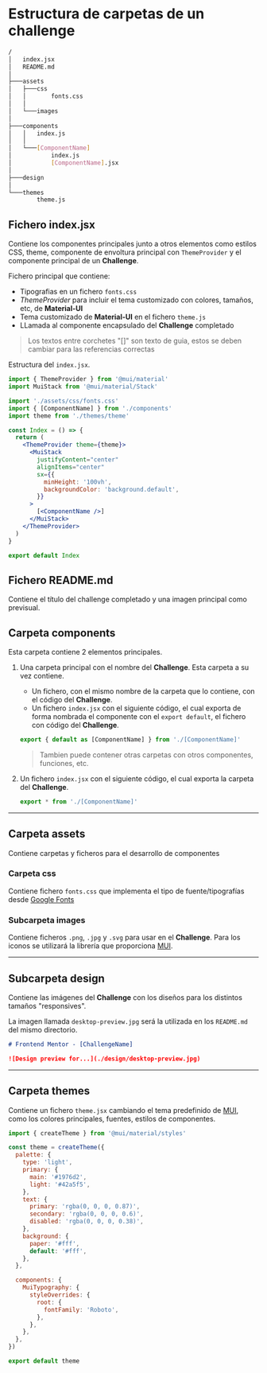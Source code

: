 # Estructura de carpetas de un challenge

```bash
/
│   index.jsx
│   README.md
│
├───assets
│   ├───css
│   │       fonts.css
│   │
│   └───images
│
├───components
│   │   index.js
│   │
│   └───[ComponentName]
│           index.js
│           [ComponentName].jsx
│
├───design
│
└───themes
        theme.js
```

## Fichero index.jsx

Contiene los componentes principales junto a otros elementos como estilos CSS, theme, componente de envoltura principal con `ThemeProvider` y el componente principal de un **Challenge**.

Fichero principal que contiene:

- Tipografias en un fichero `fonts.css`
- _ThemeProvider_ para incluir el tema customizado con colores, tamaños, etc, de **Material-UI**
- Tema customizado de **Material-UI** en el fichero `theme.js`
- LLamada al componente encapsulado del **Challenge** completado

> Los textos entre corchetes "[]" son texto de guia, estos se deben cambiar para las referencias correctas

Estructura del `index.jsx`.

```jsx
import { ThemeProvider } from '@mui/material'
import MuiStack from '@mui/material/Stack'

import './assets/css/fonts.css'
import { [ComponentName] } from './components'
import theme from './themes/theme'

const Index = () => {
  return (
    <ThemeProvider theme={theme}>
      <MuiStack
        justifyContent="center"
        alignItems="center"
        sx={{
          minHeight: '100vh',
          backgroundColor: 'background.default',
        }}
      >
        [<ComponentName />]
      </MuiStack>
    </ThemeProvider>
  )
}

export default Index

```

## Fichero README.md

Contiene el título del challenge completado y una imagen principal como previsual.

## Carpeta components

Esta carpeta contiene 2 elementos principales.

1. Una carpeta principal con el nombre del **Challenge**. Esta carpeta a su vez contiene.

   - Un fichero, con el mismo nombre de la carpeta que lo contiene, con el código del **Challenge**.
   - Un fichero `index.jsx` con el siguiente código, el cual exporta de forma nombrada el componente con el `export default`, el fichero con código del **Challenge**.

   ```jsx
   export { default as [ComponentName] } from './[ComponentName]'
   ```

   > Tambien puede contener otras carpetas con otros componentes, funciones, etc.

2. Un fichero `index.jsx` con el siguiente código, el cual exporta la carpeta del **Challenge**.

   ```jsx
   export * from './[ComponentName]'
   ```

---

## Carpeta assets

Contiene carpetas y ficheros para el desarrollo de componentes

### Carpeta css

Contiene fichero `fonts.css` que implementa el tipo de fuente/tipografías desde [Google Fonts](https://fonts.google.com/)

### Subcarpeta images

Contiene ficheros `.png`, `.jpg` y `.svg` para usar en el **Challenge**. Para los iconos se utilizará la librería que proporciona [MUI](https://mui.com/material-ui/material-icons/).

---

## Subcarpeta design

Contiene las imágenes del **Challenge** con los diseños para los distintos tamaños "responsives".

La imagen llamada `desktop-preview.jpg` será la utilizada en los `README.md` del mismo directorio.

```md
# Frontend Mentor - [ChallengeName]

![Design preview for...](./design/desktop-preview.jpg)
```

---

## Carpeta themes

Contiene un fichero `theme.jsx` cambiando el tema predefinido de [MUI](<[https://](https://mui.com/material-ui/customization/default-theme/)>), como los colores principales, fuentes, estilos de componentes.

```jsx
import { createTheme } from '@mui/material/styles'

const theme = createTheme({
  palette: {
    type: 'light',
    primary: {
      main: '#1976d2',
      light: '#42a5f5',
    },
    text: {
      primary: 'rgba(0, 0, 0, 0.87)',
      secondary: 'rgba(0, 0, 0, 0.6)',
      disabled: 'rgba(0, 0, 0, 0.38)',
    },
    background: {
      paper: '#fff',
      default: '#fff',
    },
  },

  components: {
    MuiTypography: {
      styleOverrides: {
        root: {
          fontFamily: 'Roboto',
        },
      },
    },
  },
})

export default theme
```
